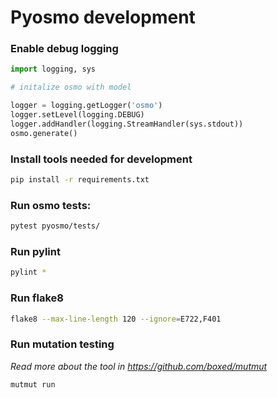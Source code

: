 # Pyosmo development

### Enable debug logging

```python
import logging, sys

# initalize osmo with model

logger = logging.getLogger('osmo')
logger.setLevel(logging.DEBUG)
logger.addHandler(logging.StreamHandler(sys.stdout))
osmo.generate()
```

### Install tools needed for development

```bash
pip install -r requirements.txt
```

### Run osmo tests:

```bash
pytest pyosmo/tests/
```

### Run pylint

```bash
pylint *
```

### Run flake8

```bash
flake8 --max-line-length 120 --ignore=E722,F401
```

### Run mutation testing
*Read more about the tool in https://github.com/boxed/mutmut*
```bash
mutmut run
```
